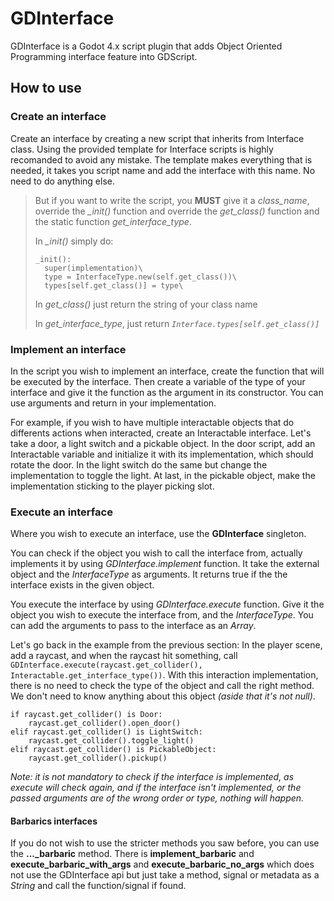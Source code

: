 
# GDInterface

GDInterface is a Godot 4.x script plugin that adds Object Oriented Programming interface feature into GDScript.

## How to use

### Create an interface

Create an interface by creating a new script that inherits from Interface class.
Using the provided template for Interface scripts is highly recomanded to avoid any mistake. The template makes everything that is needed, it takes you script name and add the interface with this name. No need to do anything else.

>But if you want to write the script, you **MUST** give it a *class_name*, override the *_init()* function and override the *get_class()* function and the static function *get_interface_type*.
>
>In *_init()* simply do:
>```
>_init():
>   super(implementation)\
>   type = InterfaceType.new(self.get_class())\
>   types[self.get_class()] = type\
>```
>In *get_class()* just return the string of your class name
>
>In *get_interface_type*, just return *`Interface.types[self.get_class()]`*

### Implement an interface

In the script you wish to implement an interface, create the function that will be executed by the interface.
Then create a variable of the type of your interface and give it the function as the argument in its constructor.
You can use arguments and return in your implementation.

For example, if you wish to have multiple interactable objects that do differents actions when interacted, create an Interactable interface.
Let's take a door, a light switch and a pickable object. In the door script, add an Interactable variable and initialize it with its implementation, which should rotate the door. In the light switch do the same but change the implementation to toggle the light. At last, in the pickable object, make the implementation sticking to the player picking slot.


### Execute an interface

Where you wish to execute an interface, use the **GDInterface** singleton.

You can check if the object you wish to call the interface from, actually implements it by using *GDInterface.implement* function.
It take the external object and the *InterfaceType* as arguments. It returns true if the the interface exists in the given object.

You execute the interface by using *GDInterface.execute* function.
Give it the object you wish to execute the interface from, and the *InterfaceType*. You can add the arguments to pass to the interface as an *Array*.

Let's go back in the example from the previous section: In the player scene, add a raycast, and when the raycast hit something, call `GDInterface.execute(raycast.get_collider(), Interactable.get_interface_type())`.
With this interaction implementation, there is no need to check the type of the object and call the right method. We don't need to know anything about this object *(aside that it's not null)*.
```
if raycast.get_collider() is Door:
	raycast.get_collider().open_door()
elif raycast.get_collider() is LightSwitch:
	raycast.get_collider().toggle_light()
elif raycast.get_collider() is PickableObject:
	raycast.get_collider().pickup()
```
**Note: it is not mandatory to check if the interface is implemented, as *execute* will check again, and if the interface isn't implemented, or the passed arguments are of the wrong order or type, nothing will happen*.*


#### Barbarics interfaces
If you do not wish to use the stricter methods you saw before, you can use the **..._barbaric** method.
There is **implement_barbaric** and **execute_barbaric_with_args** and **execute_barbaric_no_args** which does not use the GDInterface api but just take a method, signal or metadata as a *String* and call the function/signal if found.
